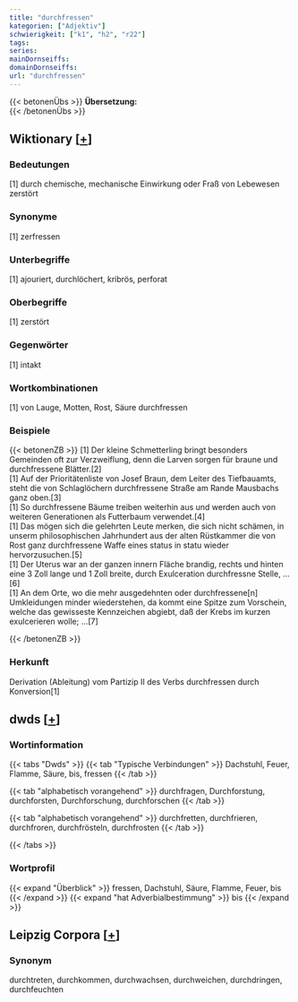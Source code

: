 ```yaml
---
title: "durchfressen"
kategorien: ["Adjektiv"]
schwierigkeit: ["k1", "h2", "r22"]
tags:
series:
mainDornseiffs:
domainDornseiffs:
url: "durchfressen"
---
```


{{< betonenÜbs >}}
**Übersetzung:**  
{{< /betonenÜbs >}}

## Wiktionary [[+](https://de.wiktionary.org/wiki/durchfressen)]

### Bedeutungen
[1] durch chemische, mechanische Einwirkung oder Fraß von Lebewesen zerstört  

### Synonyme
[1] zerfressen  

### Unterbegriffe
[1] ajouriert, durchlöchert, kribrös, perforat  

### Oberbegriffe
[1] zerstört  

### Gegenwörter
[1] intakt  

### Wortkombinationen
[1] von Lauge, Motten, Rost, Säure durchfressen  

### Beispiele
{{< betonenZB >}}
[1] Der kleine Schmetterling bringt besonders Gemeinden oft zur Verzweiflung, denn die Larven sorgen für braune und durchfressene Blätter.[2]  
[1] Auf der Prioritätenliste von Josef Braun, dem Leiter des Tiefbauamts, steht die von Schlaglöchern durchfressene Straße am Rande Mausbachs ganz oben.[3]  
[1] So durchfressene Bäume treiben weiterhin aus und werden auch von weiteren Generationen als Futterbaum verwendet.[4]  
[1] Das mögen sich die gelehrten Leute merken, die sich nicht schämen, in unserm philosophischen Jahrhundert aus der alten Rüstkammer die von Rost ganz durchfressene Waffe eines status in statu wieder hervorzusuchen.[5]  
[1] Der Uterus war an der ganzen innern Fläche brandig, rechts und hinten eine 3 Zoll lange und 1 Zoll breite, durch Exulceration durchfressne Stelle, …[6]  
[1] An dem Orte, wo die mehr ausgedehnten oder durchfressene[n] Umkleidungen minder wiederstehen, da kommt eine Spitze zum Vorschein, welche das gewisseste Kennzeichen abgiebt, daß der Krebs im kurzen exulcerieren wolle; …[7]  

{{< /betonenZB >}}
### Herkunft
Derivation (Ableitung) vom Partizip II des Verbs durchfressen durch Konversion[1]  



## dwds [[+](https://www.dwds.de/wb/durchfressen)]

### Wortinformation
{{< tabs "Dwds" >}}
{{< tab "Typische Verbindungen" >}}
Dachstuhl, Feuer, Flamme, Säure, bis, fressen
{{< /tab >}}

{{< tab "alphabetisch vorangehend" >}}
durchfragen, Durchforstung, durchforsten, Durchforschung, durchforschen
{{< /tab >}}

{{< tab "alphabetisch vorangehend" >}}
durchfretten, durchfrieren, durchfroren, durchfrösteln, durchfrosten
{{< /tab >}}

{{< /tabs >}}

### Wortprofil
{{< expand "Überblick" >}} fressen, Dachstuhl, Säure, Flamme, Feuer, bis {{< /expand >}}
{{< expand "hat Adverbialbestimmung" >}} bis {{< /expand >}}

## Leipzig Corpora [[+](https://corpora.uni-leipzig.de/en/res?word=durchfressen&corpusId=deu_newscrawl-public_2018)]


### Synonym
durchtreten, durchkommen, durchwachsen, durchweichen, durchdringen, durchfeuchten

